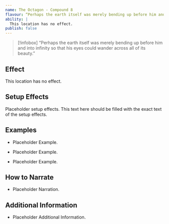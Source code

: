 ```yaml
---
name: The Octagon - Compound 8
flavour: “Perhaps the earth itself was merely bending up before him and into infinity so that his eyes could wander across all of its beauty.”
ability: |
  This location has no effect.
publish: false
---
```

> [!infobox]
>  “Perhaps the earth itself was merely bending up before him and into infinity so that his eyes could wander across all of its beauty.”

## Effect
This location has no effect.

## Setup Effects
Placeholder setup effects. This text here should be filled with the exact text of the setup effects.

## Examples
- Placeholder Example.

- Placeholder Example.

- Placeholder Example.

## How to Narrate
- Placeholder Narration.

## Additional Information
- Placeholder Additional Information.